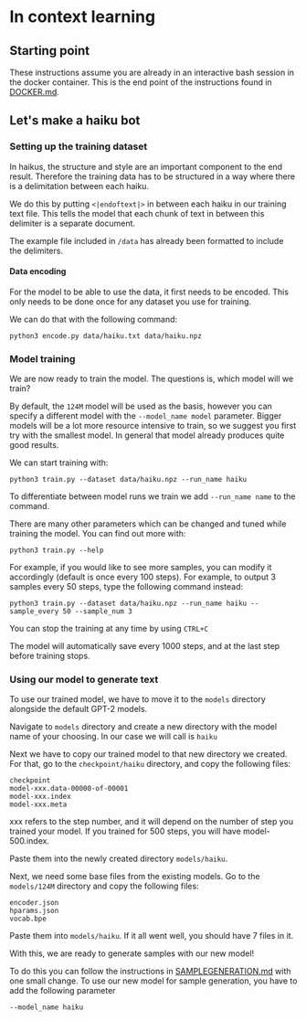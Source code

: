 # In context learning

## Starting point

These instructions assume you are already in an interactive bash session in the docker container.
This is the end point of the instructions found in [DOCKER.md](./DOCKER.md).

## Let's make a haiku bot

### Setting up the training dataset

In haikus, the structure and style are an important component to the end result. Therefore the training data has to be structured in a way where there is a delimitation between each haiku.

We do this by putting `<|endoftext|>` in between each haiku in our training text file. This tells the model that each chunk of text in between this delimiter is a separate document.

The example file included in `/data` has already been formatted to include the delimiters.

#### Data encoding

For the model to be able to use the data, it first needs to be encoded. This only needs to be done once for any dataset you use for training.

We can do that with the following command:

```
python3 encode.py data/haiku.txt data/haiku.npz
```

### Model training

We are now ready to train the model. The questions is, which model will we train?

By default, the `124M` model will be used as the basis, however you can specify a different model with the `--model_name model` parameter.
Bigger models will be a lot more resource intensive to train, so we suggest you first try with the smallest model. In general that model already produces quite good results.


We can start training with:
```
python3 train.py --dataset data/haiku.npz --run_name haiku
```

To differentiate between model runs we train we add `--run_name name` to the command.

There are many other parameters which can be changed and tuned while training the model. You can find out more with:

```
python3 train.py --help
```

For example, if you would like to see more samples, you can modify it accordingly (default is once every 100 steps). For example, to output 3 samples every 50 steps, type the following command instead:

```
python3 train.py --dataset data/haiku.npz --run_name haiku --sample_every 50 --sample_num 3
```

You can stop the training at any time by using `CTRL+C`

The model will automatically save every 1000 steps, and at the last step before training stops.

### Using our model to generate text

To use our trained model, we have to move it to the `models` directory alongside the default GPT-2 models.

Navigate to `models` directory and create a new directory with the model name of your choosing. In our case we will call is `haiku`

Next we have to copy our trained model to that new directory we created.
For that, go to the `checkpoint/haiku` directory, and copy the following files:

```
checkpoint
model-xxx.data-00000-of-00001
model-xxx.index
model-xxx.meta
```

xxx refers to the step number, and it will depend on the number of step you trained your model. If you trained for 500 steps, you will have model-500.index.

Paste them into the newly created directory `models/haiku`.

Next, we need some base files from the existing models. Go to the `models/124M` directory and copy the following files:

```
encoder.json
hparams.json
vocab.bpe
```

Paste them into `models/haiku`. If it all went well, you should have 7 files in it.

With this, we are ready to generate samples with our new model!

To do this you can follow the instructions in [SAMPLEGENERATION.md](./SAMPLEGENERATION.md) with one small change.
To use our new model for sample generation, you have to add the following parameter

```
--model_name haiku
```

